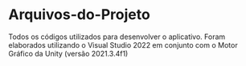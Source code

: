 # Arquivos-do-Projeto
Todos os códigos utilizados para desenvolver o aplicativo. Foram elaborados utilizando o Visual Studio 2022 em conjunto com o Motor Gráfico da Unity (versão 2021.3.4f1)
